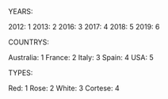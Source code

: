 YEARS:

2012: 1
2013: 2
2016: 3
2017: 4
2018: 5
2019: 6


COUNTRYS:

Australia: 1
France: 2
Italy: 3
Spain: 4
USA: 5

TYPES:

Red: 1
Rose: 2
White: 3
Cortese: 4